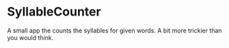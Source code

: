 # SyllableCounter
A small app the counts the syllables for given words. A bit more trickier than you would think.
